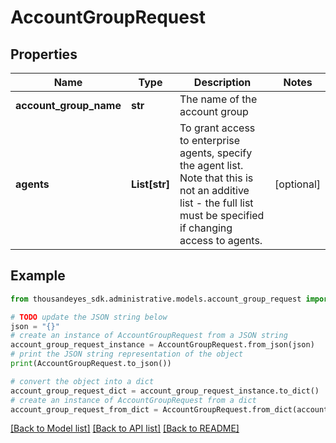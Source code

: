 # AccountGroupRequest


## Properties

Name | Type | Description | Notes
------------ | ------------- | ------------- | -------------
**account_group_name** | **str** | The name of the account group | 
**agents** | **List[str]** | To grant access to enterprise agents, specify the agent list. Note that this is not an additive list - the full list must be specified if changing access to agents. | [optional] 

## Example

```python
from thousandeyes_sdk.administrative.models.account_group_request import AccountGroupRequest

# TODO update the JSON string below
json = "{}"
# create an instance of AccountGroupRequest from a JSON string
account_group_request_instance = AccountGroupRequest.from_json(json)
# print the JSON string representation of the object
print(AccountGroupRequest.to_json())

# convert the object into a dict
account_group_request_dict = account_group_request_instance.to_dict()
# create an instance of AccountGroupRequest from a dict
account_group_request_from_dict = AccountGroupRequest.from_dict(account_group_request_dict)
```
[[Back to Model list]](../README.md#documentation-for-models) [[Back to API list]](../README.md#documentation-for-api-endpoints) [[Back to README]](../README.md)


